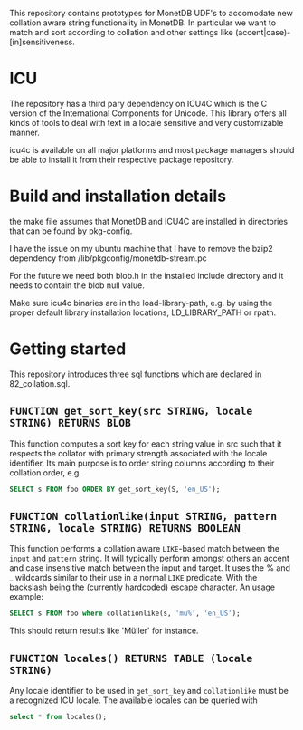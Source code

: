This repository contains prototypes for MonetDB UDF's to accomodate new collation aware string functionality in MonetDB. In particular we want to match and sort according to collation and other settings like (accent|case)-[in]sensitiveness.

# ICU

The repository has a third pary dependency on ICU4C which is the C version of the International Components for Unicode. This library offers all kinds of tools to deal with text in a locale sensitive and very customizable manner.

icu4c is available on all major platforms and most package managers should be able to install it from their respective package repository.

# Build and installation details

the make file assumes that MonetDB and ICU4C are installed in directories that can be found by pkg-config.

I have the issue on my ubuntu machine that I have to remove the bzip2 dependency from
<prefix>/lib/pkgconfig/monetdb-stream.pc

For the future we need both blob.h in the installed include directory and it needs to contain the blob null value.

Make sure icu4c binaries are in the load-library-path, e.g. by using the proper default library installation locations, LD_LIBRARY_PATH or rpath.

# Getting started

This repository introduces three sql functions which are declared in 82_collation.sql.

## `FUNCTION get_sort_key(src STRING, locale STRING) RETURNS BLOB`

This function computes a sort key for each string value in src such that it respects the collator with primary strength associated with the locale identifier. Its main purpose is to order string columns according to their collation order, e.g.

```sql
SELECT s FROM foo ORDER BY get_sort_key(S, 'en_US');
```


## `FUNCTION collationlike(input STRING, pattern STRING, locale STRING) RETURNS BOOLEAN`

This function performs a collation aware `LIKE`-based match between the `input` and `pattern` string. It will typically perform amongst others an accent and case insensitive match between the input and target. It uses the % and _ wildcards similar to their use in a normal `LIKE` predicate. With the backslash being the (currently hardcoded) escape character. An usage example:

```sql
SELECT s FROM foo where collationlike(s, 'mu%', 'en_US');
```

This should return results like 'Müller' for instance.

## `FUNCTION locales() RETURNS TABLE (locale STRING)`

Any locale identifier to be used in `get_sort_key` and `collationlike` must be a recognized ICU locale. The available locales can be queried with

```sql
select * from locales();
```
